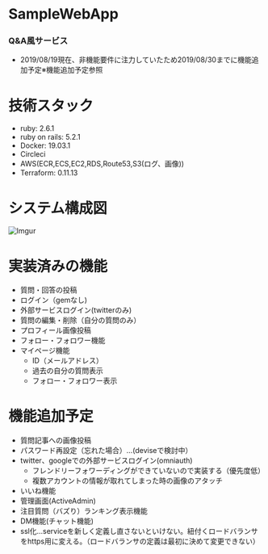 # SampleWebApp
### Q&A風サービス
- 2019/08/19現在、非機能要件に注力していたため2019/08/30までに機能追加予定※機能追加予定参照

# 技術スタック
- ruby: 2.6.1
- ruby on rails: 5.2.1
- Docker: 19.03.1
- Circleci
- AWS(ECR,ECS,EC2,RDS,Route53,S3(ログ、画像))
- Terraform: 0.11.13

# システム構成図
![Imgur](https://i.imgur.com/p02UOoJ.png)

# 実装済みの機能
- 質問・回答の投稿
- ログイン（gemなし)
- 外部サービスログイン(twitterのみ)
- 質問の編集・削除（自分の質問のみ）
- プロフィール画像投稿
- フォロー・フォロワー機能
- マイページ機能
  - ID（メールアドレス）
  - 過去の自分の質問表示
  - フォロー・フォロワー表示


# 機能追加予定
- 質問記事への画像投稿
- パスワード再設定（忘れた場合）...(deviseで検討中）
- twitter、googleでの外部サービスログイン(omniauth)
  - フレンドリーフォワーディングができていないので実装する（優先度低）
  - 複数アカウントの情報が取れてしまった時の画像のアタッチ
- いいね機能
- 管理画面(ActiveAdmin)
- 注目質問（バズり）ランキング表示機能
- DM機能(チャット機能)
- ssl化...serviceを新しく定義し直さないといけない。紐付くロードバランサをhttps用に変える。（ロードバランサの定義は最初に決めて変更できない）
